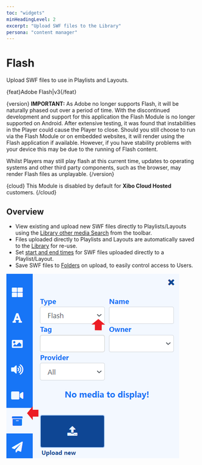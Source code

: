 ```yaml
---
toc: "widgets"
minHeadingLevel: 2
excerpt: "Upload SWF files to the Library"
persona: "content manager"
---
```


# Flash

Upload SWF files to use in Playlists and Layouts.

{feat}Adobe Flash|v3{/feat}

{version}
**IMPORTANT:** As Adobe no longer supports Flash, it will be naturally phased out over a period of time.  With the discontinued development and support for this application the Flash Module is no longer supported on Android. After extensive testing, it was found that instabilities in the Player could cause the Player to close. Should you still choose to run via the Flash Module or on embedded websites, it will render using the Flash application if available. However, if you have stability problems with your device this may be due to the running of Flash content.

Whilst Players may still play flash at this current time, updates to operating systems and other third party components, such as the browser, may render Flash files as unplayable.
{/version}

{cloud}
This Module is disabled by default for **Xibo Cloud Hosted** customers.
{/cloud}

## Overview

- View existing and upload new SWF files directly to Playlists/Layouts using the [Library other media Search](layouts_library_search.html) from the toolbar.
- Files uploaded directly to Playlists and Layouts are automatically saved to the [Library](media_library.html) for re-use.
- Set [start and end times](layouts_library_search#content-expiry-dates) for SWF files uploaded directly to a Playlist/Layout.
- Save SWF files to [Folders](tour_folders.html#content-saving-to-folders) on upload, to easily control access to Users.

![Flash](img/v4_media_module_flash.png)

